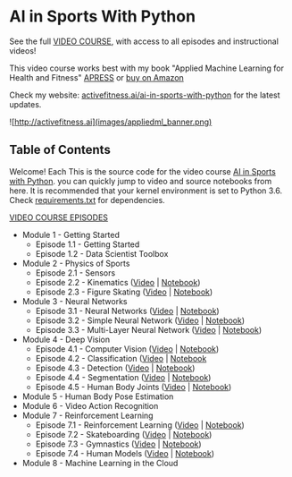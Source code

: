 # AI in Sports With Python

See the full [VIDEO COURSE](http://ai-learning.vhx.tv), with access to all episodes and instructional videos!

This video course works best with my book "Applied Machine Learning for Health and Fitness" [APRESS](https://www.apress.com/us/book/9781484257715) or [buy on Amazon](https://www.amazon.com/Applied-Machine-Learning-Health-Fitness/dp/1484257715)

Check my website: [activefitness.ai/ai-in-sports-with-python](http://activefitness.ai/ai-in-sports-with-python) for the latest updates.


![http://activefitness.ai](images/appliedml_banner.png)

## Table of Contents

Welcome! Each This is the source code for the video course [AI in Sports with Python](http://ai-learning.vhx.tv). you can quickly jump to video and source notebooks from here. It is recommended that your kernel environment is set to Python 3.6. Check [requirements.txt](requirements.txt) for dependencies.

 [VIDEO COURSE EPISODES](http://ai-learning.vhx.tv)

- Module 1 - Getting Started
    - Episode 1.1 - Getting Started
    - Episode 1.2 - Data Scientist Toolbox
- Module 2 - Physics of Sports
    - Episode 2.1 - Sensors
    - Episode 2.2 - Kinematics ([Video](https://ai-learning.vhx.tv/packages/ai-in-sports-with-python/videos/episode-2-2-kinematics) | [Notebook](2.2_Kinematics.ipynb))
    - Episode 2.3 - Figure Skating ([Video](https://ai-learning.vhx.tv/packages/ai-in-sports-with-python/videos/episode-2-3-figure-skating) | [Notebook](2.3_FigureSkating.ipynb))
- Module 3 - Neural Networks
    - Episode 3.1 - Neural Networks ([Video](https://ai-learning.vhx.tv/packages/ai-in-sports-with-python/videos/episode-4-1-neural-networks-101) | [Notebook](3.1_NeuralNetworks101.ipynb))
    - Episode 3.2 - Simple Neural Network ([Video](https://ai-learning.vhx.tv/packages/ai-in-sports-with-python/videos/episode-4-2-make-a-simple-neural-net) | [Notebook](3.2_SimpleNeuralNetwork.ipynb))
    - Episode 3.3 - Multi-Layer Neural Network ([Video](https://ai-learning.vhx.tv/packages/ai-in-sports-with-python/videos/amlhf-ch4-3-multilayernetworks) | [Notebook](3.3_Multi-LayerNetworks.ipynb))
- Module 4 - Deep Vision
    - Episode 4.1 - Computer Vision ([Video](https://ai-learning.vhx.tv/packages/ai-in-sports-with-python/videos/amlhf-ch6-1-computervision) | [Notebook](4.1_ComputerVision.ipynb))
    - Episode 4.2 - Classification ([Video](https://ai-learning.vhx.tv/packages/ai-in-sports-with-python/videos/amlhf-ch6-2-classification) | [Notebook](4.2_Classification.ipynb)
    - Episode 4.3 - Detection ([Video](https://ai-learning.vhx.tv/packages/ai-in-sports-with-python/videos/amlhf-ch6-3-detection) | [Notebook](4.3_Detection.ipynb))
    - Episode 4.4 - Segmentation ([Video](https://ai-learning.vhx.tv/packages/ai-in-sports-with-python/videos/amlhf-ch6-4-segmentation) | [Notebook](4.4_Segmentation.ipynb))
    - Episode 4.5 - Human Body Joints ([Video](https://ai-learning.vhx.tv/packages/ai-in-sports-with-python/videos/ai-in-sports-ep-4-5-humanjoints) | [Notebook](4.5_HumanBodyKeypoints.ipynb))
- Module 5 - Human Body Pose Estimation
- Module 6 - Video Action Recognition 
- Module 7  - Reinforcement Learning
    - Episode 7.1 - Reinforcement Learning ([Video](https://ai-learning.vhx.tv/packages/ai-in-sports-with-python/videos/episode-10-1-reinforcement-learning) | [Notebook](7.1_ReinforcementLearning.ipynb))
    - Episode 7.2 - Skateboarding ([Video](https://ai-learning.vhx.tv/packages/ai-in-sports-with-python/videos/episode-10-2-skateboarding) | [Notebook](7.2_Skateboarding.ipynb))
    - Episode 7.3 - Gymnastics ([Video](https://ai-learning.vhx.tv/packages/ai-in-sports-with-python/videos/episode-10-3-gymnastics) | [Notebook](7.3_Gymnastics.ipynb))
    - Episode 7.4 - Human Models ([Video](https://ai-learning.vhx.tv/packages/ai-in-sports-with-python/videos/episode-10-4-human-models) | [Notebook](7.4_HumanModels.ipynb))
- Module 8 - Machine Learning in the Cloud
